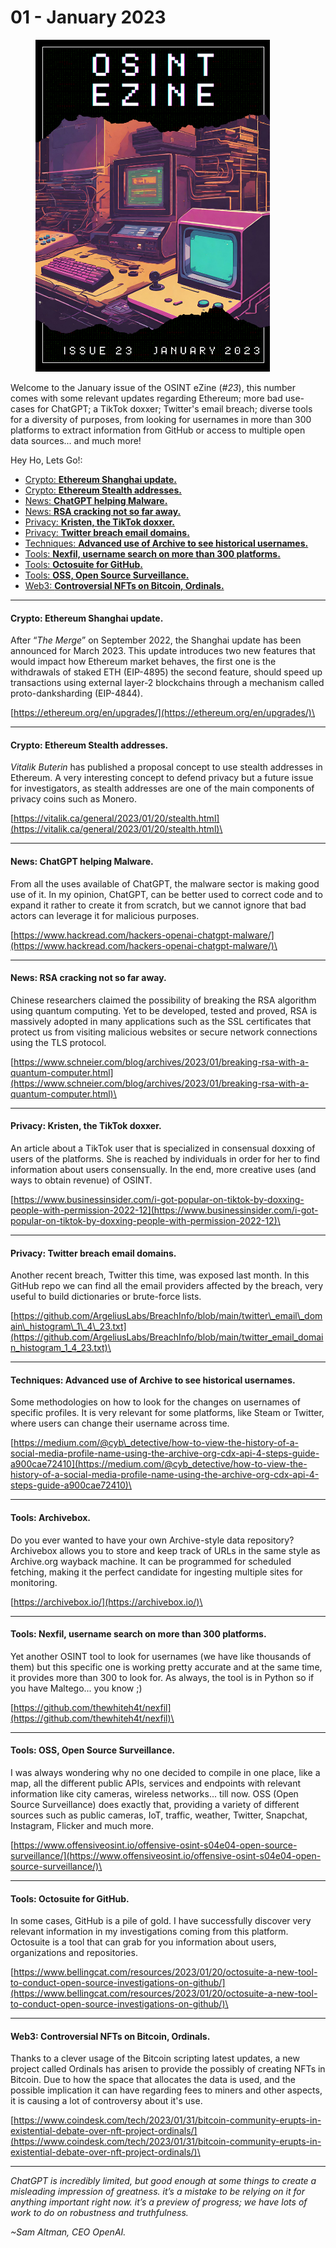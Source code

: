 # 01 - January 2023

<figure><img src="../../.gitbook/assets/OSINT_eZine-202301.png" alt="" width="375"><figcaption></figcaption></figure>

Welcome to the January issue of the OSINT eZine (_#23_), this number comes with some relevant updates regarding Ethereum; more bad use-cases for ChatGPT; a TikTok doxxer; Twitter's email breach; diverse tools for a diversity of purposes, from looking for usernames in more than 300 platforms to extract information from GitHub or access to multiple open data sources... and much more!

Hey Ho, Lets Go!:

* [Crypto: **Ethereum Shanghai update.**](01-january-2023.md#crypto-ethereum-shanghai-update)
* [Crypto: **Ethereum Stealth addresses.**](01-january-2023.md#crypto-ethereum-stealth-addresses)
* [News: **ChatGPT helping Malware.**](01-january-2023.md#news-chatgpt-helping-malware)
* [News: **RSA cracking not so far away.**](01-january-2023.md#news-rsa-cracking-not-so-far-away)
* [Privacy: **Kristen, the TikTok doxxer.**](01-january-2023.md#privacy-kristen-the-tiktok-doxxer)
* [Privacy: **Twitter breach email domains.**](01-january-2023.md#privacy-twitter-breach-email-domains)
* [Techniques: **Advanced use of Archive to see historical usernames.**](01-january-2023.md#techniques-advanced-use-of-archive-to-see-historical-usernames)
* [Tools: **Nexfil, username search on more than 300 platforms.**](01-january-2023.md#tools-nexfil-username-search-on-more-than-300-platforms)
* [Tools: **Octosuite for GitHub.**](01-january-2023.md#tools-octosuite-for-github)
* [Tools: **OSS, Open Source Surveillance.**](01-january-2023.md#tools-oss-open-source-surveillance)
* [Web3: **Controversial NFTs on Bitcoin, Ordinals.**](01-january-2023.md#web3-controversial-nfts-on-bitcoin-ordinals)

***

#### Crypto: Ethereum Shanghai update.

After “_The Merge_” on September 2022, the Shanghai update has been announced for March 2023. This update introduces two new features that would impact how Ethereum market behaves, the first one is the withdrawals of staked ETH (EIP-4895) the second feature, should speed up transactions using external layer-2 blockchains through a mechanism called proto-danksharding (EIP-4844).

[https://ethereum.org/en/upgrades/](https://ethereum.org/en/upgrades/)\


***

#### Crypto: Ethereum Stealth addresses.

_Vitalik Buterin_ has published a proposal concept to use stealth addresses in Ethereum. A very interesting concept to defend privacy but a future issue for investigators, as stealth addresses are one of the main components of privacy coins such as Monero.

[https://vitalik.ca/general/2023/01/20/stealth.html](https://vitalik.ca/general/2023/01/20/stealth.html)\


***

#### News: ChatGPT helping Malware.

From all the uses available of ChatGPT, the malware sector is making good use of it. In my opinion, ChatGPT, can be better used to correct code and to expand it rather to create it from scratch, but we cannot ignore that bad actors can leverage it for malicious purposes.

[https://www.hackread.com/hackers-openai-chatgpt-malware/](https://www.hackread.com/hackers-openai-chatgpt-malware/)\


***

#### News: RSA cracking not so far away.

Chinese researchers claimed the possibility of breaking the RSA algorithm using quantum computing. Yet to be developed, tested and proved, RSA is massively adopted in many applications such as the SSL certificates that protect us from visiting malicious websites or secure network connections using the TLS protocol.

[https://www.schneier.com/blog/archives/2023/01/breaking-rsa-with-a-quantum-computer.html](https://www.schneier.com/blog/archives/2023/01/breaking-rsa-with-a-quantum-computer.html)\


***

#### Privacy: Kristen, the TikTok doxxer.

An article about a TikTok user that is specialized in consensual doxxing of users of the platforms. She is reached by individuals in order for her to find information about users consensually. In the end, more creative uses (and ways to obtain revenue) of OSINT.

[https://www.businessinsider.com/i-got-popular-on-tiktok-by-doxxing-people-with-permission-2022-12](https://www.businessinsider.com/i-got-popular-on-tiktok-by-doxxing-people-with-permission-2022-12)\


***

#### Privacy: Twitter breach email domains.

Another recent breach, Twitter this time, was exposed last month. In this GitHub repo we can find all the email providers affected by the breach, very useful to build dictionaries or brute-force lists.

[https://github.com/ArgeliusLabs/BreachInfo/blob/main/twitter\_email\_domain\_histogram\_1\_4\_23.txt](https://github.com/ArgeliusLabs/BreachInfo/blob/main/twitter_email_domain_histogram_1_4_23.txt)\


***

#### Techniques: Advanced use of Archive to see historical usernames.

Some methodologies on how to look for the changes on usernames of specific profiles. It is very relevant for some platforms, like Steam or Twitter, where users can change their username across time.

[https://medium.com/@cyb\_detective/how-to-view-the-history-of-a-social-media-profile-name-using-the-archive-org-cdx-api-4-steps-guide-a900cae72410](https://medium.com/@cyb_detective/how-to-view-the-history-of-a-social-media-profile-name-using-the-archive-org-cdx-api-4-steps-guide-a900cae72410)\


***

#### Tools: Archivebox.

Do you ever wanted to have your own Archive-style data repository? Archivebox allows you to store and keep track of URLs in the same style as Archive.org wayback machine. It can be programmed for scheduled fetching, making it the perfect candidate for ingesting multiple sites for monitoring.

[https://archivebox.io/](https://archivebox.io/)\


***

#### Tools: Nexfil, username search on more than 300 platforms.

Yet another OSINT tool to look for usernames (we have like thousands of them) but this specific one is working pretty accurate and at the same time, it provides more than 300 to look for. As always, the tool is in Python so if you have Maltego... you know ;)

[https://github.com/thewhiteh4t/nexfil](https://github.com/thewhiteh4t/nexfil)\


***

#### Tools: OSS, Open Source Surveillance.

I was always wondering why no one decided to compile in one place, like a map, all the different public APIs, services and endpoints with relevant information like city cameras, wireless networks... till now. OSS (Open Source Surveillance) does exactly that, providing a variety of different sources such as public cameras, IoT, traffic, weather, Twitter, Snapchat, Instagram, Flicker and much more.

[https://www.offensiveosint.io/offensive-osint-s04e04-open-source-surveillance/](https://www.offensiveosint.io/offensive-osint-s04e04-open-source-surveillance/)\


***

#### Tools: Octosuite for GitHub.

In some cases, GitHub is a pile of gold. I have successfully discover very relevant information in my investigations coming from this platform. Octosuite is a tool that can grab for you information about users, organizations and repositories.

[https://www.bellingcat.com/resources/2023/01/20/octosuite-a-new-tool-to-conduct-open-source-investigations-on-github/](https://www.bellingcat.com/resources/2023/01/20/octosuite-a-new-tool-to-conduct-open-source-investigations-on-github/)\


***

#### Web3: Controversial NFTs on Bitcoin, Ordinals.

Thanks to a clever usage of the Bitcoin scripting latest updates, a new project called Ordinals has arisen to provide the possibly of creating NFTs in Bitcoin. Due to how the space that allocates the data is used, and the possible implication it can have regarding fees to miners and other aspects, it is causing a lot of controversy about it's use.

[https://www.coindesk.com/tech/2023/01/31/bitcoin-community-erupts-in-existential-debate-over-nft-project-ordinals/](https://www.coindesk.com/tech/2023/01/31/bitcoin-community-erupts-in-existential-debate-over-nft-project-ordinals/)\


***

_ChatGPT is incredibly limited, but good enough at some things to create a misleading impression of greatness. it’s a mistake to be relying on it for anything important right now. it’s a preview of progress; we have lots of work to do on robustness and truthfulness._

_\~Sam Altman, CEO OpenAI._
